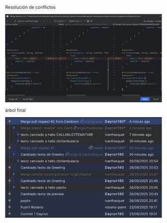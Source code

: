 Resolución de conflictos

![Resolución de conflictos](imagenes/conflict-resolution.png)



árbol final

![Tree](imagenes/tree.png)
